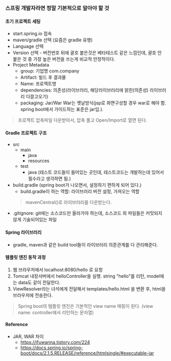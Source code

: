 ### 스프링 개발자라면 정말 기본적으로 알아야 할 것
#### 초기 프로젝트 세팅
- start.spring.io 접속
- maven/gradle 선택 (요즘은 gradle 유행)
- Language 선택
- Version 선택 - 버전번호 뒤에 괄호 붙은것은 베타테스트 같은 느낌인데, 괄호 안 붙은 것 중 가장 높은 버전을 쓰는게 비교적 안정적이다.
- Project Metadata
  - group: 기업명 com.company
  - Artifact: 빌드 후 결과물
  - Name: 프로젝트명
  - dependencies: 의존성(라이브러리, 해당라이브러리에 얽힌(의존성) 라이브러리 다끌고오기)
  - packaging: Jar/War War는 옛날방식(jsp로 화면구성할 경우 war로 해야 함. spring boot에서 가이드하는 표준은 jar임.). 
> 프로젝트 압축파일 다운받아서, 압축 풀고 Open/Import로 열면 된다.

#### Gradle 프로젝트 구조
- src
  - main
    - java
	- resources
  - test
    - java (테스트 코드들이 들어있는 곳인데, 테스트코드는 개발하는데 있어서 필수라고 생각하면 됨.)
- build.gradle (spring boot가 나오면서, 설정하기 편하게 되어 있다.)
  - build.gradle이 하는 역할: 라이브러리 버전 설정, 가져오는 역할
  > mavenCentral()로 라이브러리를 다운받는다.
- .gitignore: git에는 소스코드만 올라가야 하는데, 소스코드 외 파일들은 커밋되지 않게 기술되어있는 파일

#### Spring 라이브러리
- gradle, maven과 같은 build tool들이 라이브러리 의존관계를 다 관리해준다.

#### 템플릿 엔진 동작 과정
1. 웹 브라우저에서 localhost:8080/hello 로 요청
2. Tomcat 내장서버에서 helloController을 실행. string "hello"를 리턴, model에는 data도 같이 전달한다.
3. ViewResolver라는 녀석에게 전달해서 templates/hello.html 을 변환 후, html을 브라우저에 전송한다.
> Spring boot의 템플릿 엔진은 기본적인 view name 매핑이 된다. (view name: controller에서 리턴하는 문자열)

#### Reference
- JAR, WAR 차이
  - https://ifuwanna.tistory.com/224
  - https://docs.spring.io/spring-boot/docs/2.1.5.RELEASE/reference/htmlsingle/#executable-jar